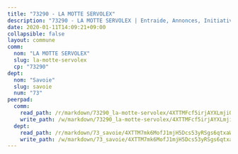```yaml
---
title: "73290 - LA MOTTE SERVOLEX"
description: "73290 - LA MOTTE SERVOLEX | Entraide, Annonces, Initiatives"
date: 2020-01-11T14:09:21+09:00
collapsible: false
layout: commune
comm:
  nom: "LA MOTTE SERVOLEX"
  slug: la-motte-servolex
  cp: "73290"
dept:
  nom: "Savoie"
  slug: savoie
  num: "73"
peerpad:
  comm:
    read_path: /r/markdown/73290_la-motte-servolex/4XTTMFcf5irjAYXLmjiQ8LUtAVeXWChi634rKfFpoR6HGc4nw
    write_path: /w/markdown/73290_la-motte-servolex/4XTTMFcf5irjAYXLmjiQ8LUtAVeXWChi634rKfFpoR6HGc4nw-K3TgTvjJW1H76uDp5pr2SaYLsVrHfa91iQ9XUjapSpzs7KGUnqjDcD3a16Af2mnPhF7aS8NhdG8vYNrwXxeVNcH9N5uWFEUNXgjKSVuGQuFKKU1Wn3JKsbgTvy1x3GrXAMwVQCFm
  dept:
    read_path: /r/markdown/73_savoie/4XTTM7mk6MofJ1mjH5Dcs53yRSgs6qtxaWYjKD54ttqHGEMur
    write_path: /w/markdown/73_savoie/4XTTM7mk6MofJ1mjH5Dcs53yRSgs6qtxaWYjKD54ttqHGEMur-K3TgTorsK1WLw8S2EgnkoX8tJEgZgam6ANhvqrVqNfiz9fX8kbMKu5AF1rqzXyxMRZgoVPrb5EERe3PeBhqF1SBfP5G1PJnvsDUF2LQSxevobpkDM4djQDebTYoo6Yx53thenJpY
---
```


